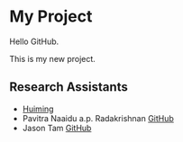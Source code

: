 # My Project

Hello GitHub.

This is my new project.

## Research Assistants

* [Huiming](http://github.com/teohm)
* Pavitra Naaidu a.p. Radakrishnan 
[GitHub](http://github.com/xXNILAXx)
* Jason Tam [GitHub](http://github.com)

